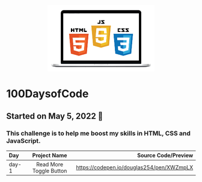 <p align="center"> 
<img src="./banner.png">
</p>

# 100DaysofCode

## Started on May 5, 2022 :memo:

### This challenge is to help me boost my skills in HTML, CSS and JavaScript.

| Day   |      Project Name       |                       Source Code/Preview |
| :---- | :---------------------: | ----------------------------------------: |
| day-1 | Read More Toggle Button | https://codepen.io/douglas254/pen/XWZmpLX |
